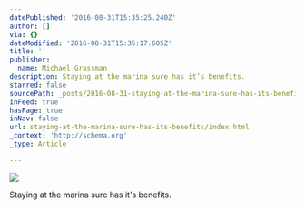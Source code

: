 ```yaml
---
datePublished: '2016-08-31T15:35:25.240Z'
author: []
via: {}
dateModified: '2016-08-31T15:35:17.605Z'
title: ''
publisher:
  name: Michael Grassman
description: Staying at the marina sure has it’s benefits.
starred: false
sourcePath: _posts/2016-08-31-staying-at-the-marina-sure-has-its-benefits.md
inFeed: true
hasPage: true
inNav: false
url: staying-at-the-marina-sure-has-its-benefits/index.html
_context: 'http://schema.org'
_type: Article

---
```

![](https://the-grid-user-content.s3-us-west-2.amazonaws.com/47662cb9-e878-49f3-9aac-f5bbb7362ed0.jpg)

Staying at the marina sure has it's benefits.
